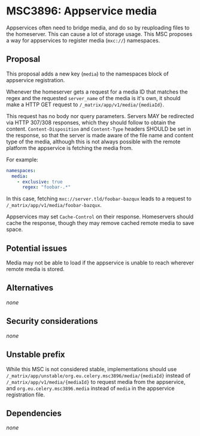# MSC3896: Appservice media

Appservices often need to bridge media, and do so by reuploading files to the homeserver. This
can cause a lot of storage usage. This MSC proposes a way for appservices to register media
(`mxc://`) namespaces.

## Proposal

This proposal adds a new key (`media`) to the namespaces block of appservice registration.

Whenever the homeserver gets a request for a media ID that matches the regex and the requested
`server_name` of the media is it's own, it should make a HTTP GET request to
`/_matrix/app/v1/media/{mediaId}`.

This request has no body nor query parameters. Servers MAY be redirected via HTTP 307/308 responses,
which they should follow to obtain the content. `Content-Disposition` and `Content-Type` headers
SHOULD be set in the response, so that the server is made aware of the file name and content type
of the media, although this is not always possible with the remote platform the appservice is
fetching the media from.

For example:

```yaml
namespaces:
  media:
    - exclusive: true
      regex: "foobar-.*"
```

In this case, fetching `mxc://server.tld/foobar-bazqux` leads to a request to
`/_matrix/app/v1/media/foobar-bazqux`.

Appservices may set `Cache-Control` on their response. Homeservers should cache the response, though
they may remove cached remote media to save space.

## Potential issues

Media may not be able to load if the appservice is unable to reach wherever remote media is stored.

## Alternatives

*none*

## Security considerations

*none*

## Unstable prefix

While this MSC is not considered stable, implementations should use
`/_matrix/app/unstable/org.eu.celery.msc3896/media/{mediaId}` instead of `/_matrix/app/v1/media/{mediaId}`
to request media from the appservice, and `org.eu.celery.msc3896.media` instead of `media` in the
appservice registration file.

## Dependencies

*none*

